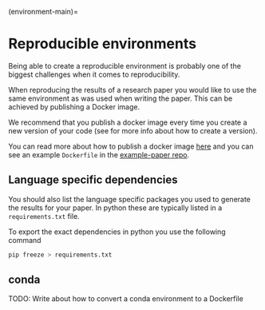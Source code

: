 (environment-main)=
# Reproducible environments

Being able to create a reproducible environment is probably one of the biggest challenges when it comes to reproducibility.

When reproducing the results of a research paper you would like to use the same environment as was used when writing the paper. This can be achieved by publishing a Docker image.

We recommend that you publish a docker image every time you create a new version of your code (see [](version-control-tag) for more info about how to create a version).

You can read more about how to publish a docker image [here](https://scientificcomputing.github.io/reproducibility/part4/docker.html) and you can see an example `Dockerfile` in the [example-paper repo](https://github.com/scientificcomputing/example-paper/blob/main/Dockerfile).


## Language specific dependencies
You should also list the language specific packages you used to generate the results for your paper. In python these are typically listed in a `requirements.txt` file.

To export the exact dependencies in python you use the following command
```bash
pip freeze > requirements.txt
```

## conda
TODO: Write about how to convert a conda environment to a Dockerfile
